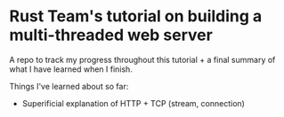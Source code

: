 # Rust Team's tutorial on building a multi-threaded web server
A repo to track my progress throughout this tutorial + a final summary of what I have learned when I finish.

Things I've learned about so far:
- Superificial explanation of HTTP + TCP (stream, connection)